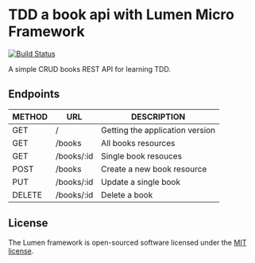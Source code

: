 # TDD a book api with Lumen Micro Framework

[![Build Status](https://travis-ci.org/marufmax/tdd-lumen-api.svg)](https://travis-ci.org/marufmax/tdd-lumen-api)


A simple CRUD books REST API  for learning TDD.

## Endpoints

| METHOD | URL        | DESCRIPTION                     |
| ------ | ---------- | ------------------------------- |
| GET    | /          | Getting the application version |
| GET    | /books     | All books resources             |
| GET    | /books/:id | Single book resouces            |
| POST   | /books     | Create a new book resource      |
| PUT    | /books/:id | Update a single book            |
| DELETE | /books/:id | Delete a book                   |


## License

The Lumen framework is open-sourced software licensed under the [MIT license](https://opensource.org/licenses/MIT).
